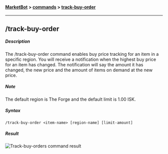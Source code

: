 #### [MarketBot](/MarketBot) > [commands](/MarketBot/commands) > [track-buy-order](/MarketBot/commands/track-buy-order)

---

## /track-buy-order
##### Description
The /track-buy-order command enables buy price tracking for an item in a specific region. You will receive a notification when the highest buy price for an item has changed.
The notification will say the amount it has changed, the new price and the amount of items on demand at the new price.

##### Note
The default region is The Forge and the default limit is 1.00 ISK.

##### Syntax
`/track-buy-order <item-name> [region-name] [limit-amount]`

##### Result
![Track-buy-orders command result](https://user-images.githubusercontent.com/3472373/33133916-94204568-cf9e-11e7-8a7a-5be19ba7a293.png)
